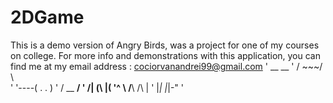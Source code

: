 # 2DGame
This is a demo version of Angry Birds, was a project for one of my courses on college. For more info and demonstrations with this application, you can find me at my email address : cociorvanandrei99@gmail.com
'          __     __
'         /  \~~~/  \  
'   '----(    . .    )
'  /      \__     __/
' /|         (\  |(
'^  \   /__\  /\ |
'    |_|    |_|-"
'
